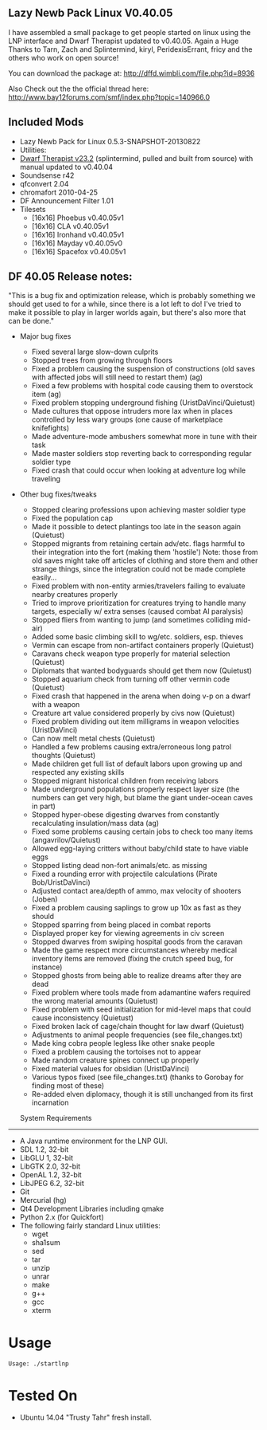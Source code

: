 
Lazy Newb Pack Linux V0.40.05 
-------------

I have assembled a small package to get people started on linux using the LNP interface and Dwarf Therapist updated to v0.40.05. Again a Huge Thanks to Tarn, Zach and Splintermind, kiryl, PeridexisErrant, fricy and the others who work on open source!



You can download the package at: http://dffd.wimbli.com/file.php?id=8936

Also Check out the the official thread here: http://www.bay12forums.com/smf/index.php?topic=140966.0

Included Mods
-------------
* Lazy Newb Pack for Linux 0.5.3-SNAPSHOT-20130822
* Utilities:
* [Dwarf Therapist v23.2](http://dffd.wimbli.com/file.php?id=9003) (splintermind, pulled and built from source) with manual updated to v0.40.04
* Soundsense r42
* qfconvert 2.04
* chromafort 2010-04-25
* DF Announcement Filter 1.01
* Tilesets
    - [16x16] Phoebus v0.40.05v1
    - [16x16] CLA v0.40.05v1
    - [16x16] Ironhand v0.40.05v1
    - [16x16] Mayday v0.40.05v0
    - [16x16] Spacefox v0.40.05v1

    
DF 40.05 Release notes:
-------------
"This is a bug fix and optimization release, which is probably something we should get used to for a while, since there is a lot left to do! I've tried to make it possible to play in larger worlds again, but there's also more that can be done."

* Major bug fixes
    - Fixed several large slow-down culprits
    - Stopped trees from growing through floors
    - Fixed a problem causing the suspension of constructions (old saves with affected jobs will still need to restart them) (ag)
    - Fixed a few problems with hospital code causing them to overstock item (ag)
    - Fixed problem stopping underground fishing (UristDaVinci/Quietust)
    - Made cultures that oppose intruders more lax when in places controlled by less wary groups (one cause of marketplace knifefights)
    - Made adventure-mode ambushers somewhat more in tune with their task
    - Made master soldiers stop reverting back to corresponding regular soldier type
    - Fixed crash that could occur when looking at adventure log while traveling


* Other bug fixes/tweaks

    - Stopped clearing professions upon achieving master soldier type
    - Fixed the population cap
    - Made it possible to detect plantings too late in the season again (Quietust)
    - Stopped migrants from retaining certain adv/etc. flags harmful to their integration into the fort (making them 'hostile') Note: those from old saves might take off articles of clothing and store them and other strange things, since the integration could not be made complete easily...
    - Fixed problem with non-entity armies/travelers failing to evaluate nearby creatures properly
    - Tried to improve prioritization for creatures trying to handle many targets, especially w/ extra senses (caused combat AI paralysis)
    - Stopped fliers from wanting to jump (and sometimes colliding mid-air)
    - Added some basic climbing skill to wg/etc. soldiers, esp. thieves
    - Vermin can escape from non-artifact containers properly (Quietust)
    - Caravans check weapon type properly for material selection (Quietust)
    - Diplomats that wanted bodyguards should get them now (Quietust)
    - Stopped aquarium check from turning off other vermin code (Quietust)
    - Fixed crash that happened in the arena when doing v-p on a dwarf with a weapon
    - Creature art value considered properly by civs now (Quietust)
    - Fixed problem dividing out item milligrams in weapon velocities (UristDaVinci)
    - Can now melt metal chests (Quietust)
    - Handled a few problems causing extra/erroneous long patrol thoughts (Quietust)
    - Made children get full list of default labors upon growing up and respected any existing skills
    - Stopped migrant historical children from receiving labors
    - Made underground populations properly respect layer size (the numbers can get very high, but blame the giant under-ocean caves in part)
    - Stopped hyper-obese digesting dwarves from constantly recalculating insulation/mass data (ag)
    - Fixed some problems causing certain jobs to check too many items (angavrilov/Quietust)
    - Allowed egg-laying critters without baby/child state to have viable eggs
    - Stopped listing dead non-fort animals/etc. as missing
    - Fixed a rounding error with projectile calculations (Pirate Bob/UristDaVinci)
    - Adjusted contact area/depth of ammo, max velocity of shooters (Joben)
    - Fixed a problem causing saplings to grow up 10x as fast as they should
    - Stopped sparring from being placed in combat reports
    - Displayed proper key for viewing agreements in civ screen
    - Stopped dwarves from swiping hospital goods from the caravan
    - Made the game respect more circumstances whereby medical inventory items are removed (fixing the crutch speed bug, for instance)
    - Stopped ghosts from being able to realize dreams after they are dead
    - Fixed problem where tools made from adamantine wafers required the wrong material amounts (Quietust)
    - Fixed problem with seed initialization for mid-level maps that could cause inconsistency (Quietust)
    - Fixed broken lack of cage/chain thought for law dwarf (Quietust)
    - Adjustments to animal people frequencies (see file_changes.txt)
    - Made king cobra people legless like other snake people
    - Fixed a problem causing the tortoises not to appear
    - Made random creature spines connect up properly
    - Fixed material values for obsidian (UristDaVinci)
    - Various typos fixed (see file_changes.txt) (thanks to Gorobay for finding most of these)
    - Re-added elven diplomacy, though it is still unchanged from its first incarnation




  System Requirements
-------------

* A Java runtime environment for the LNP GUI.
* SDL 1.2, 32-bit
* LibGLU 1, 32-bit
* LibGTK 2.0, 32-bit
* OpenAL 1.2, 32-bit
* LibJPEG 6.2, 32-bit
* Git
* Mercurial (hg)
* Qt4 Development Libraries including qmake
* Python 2.x (for Quickfort)
* The following fairly standard Linux utilities:
  - wget
  - sha1sum
  - sed
  - tar
  - unzip
  - unrar
  - make
  - g++
  - gcc
  - xterm

 Usage
=====

```
Usage: ./startlnp
```

Tested On
=========
* Ubuntu 14.04 "Trusty Tahr"      fresh install.
